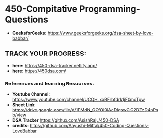 # 450-Compitative Programming-Questions

- **GeeksforGeeks:** https://www.geeksforgeeks.org/dsa-sheet-by-love-babbar/

## TRACK YOUR PROGRESS: 

- **here:** https://450-dsa-tracker.netlify.app/          
- **here:** https://450dsa.com/

### References and learning Resourses: 
- **Youtube Channel**: https://www.youtube.com/channel/UCQHLxxBFrbfdrk1jF0moTpw 
- **Sheet Link**: https://drive.google.com/file/d/1FMdN_OCfOI0iAeDlqswCiC2DZzD4nPsb/view
- **DSA Tracker** https://github.com/AsishRaju/450-DSA
- **credits:** https://github.com/Aayushi-Mittal/450-Coding-Questions-LoveBabbar
